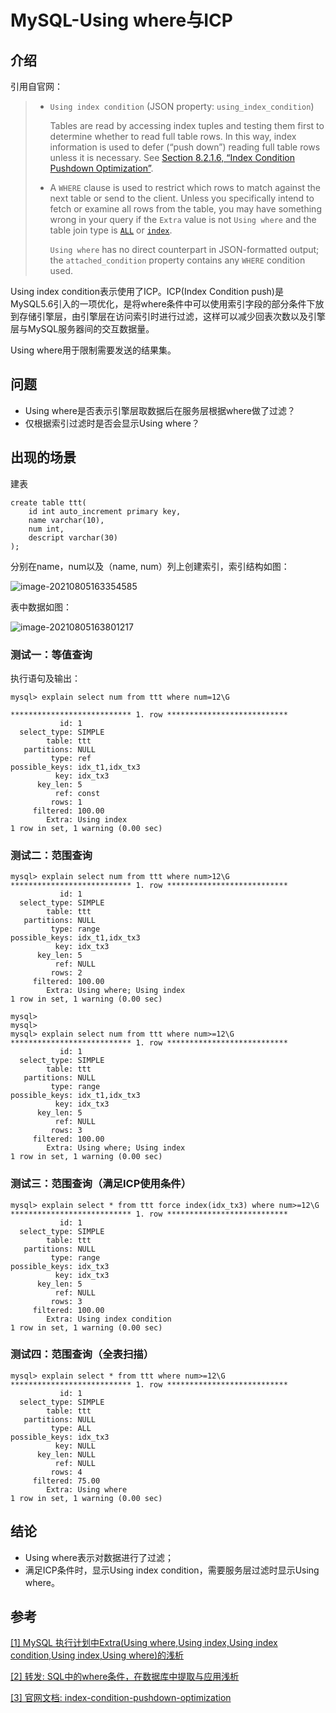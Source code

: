 # MySQL-Using where与ICP

## 介绍

引用自官网：

> - `Using index condition` (JSON property: `using_index_condition`)
>
>   Tables are read by accessing index tuples and testing them first to determine whether to read full table rows. In this way, index information is used to defer (“push down”) reading full table rows unless it is necessary. See [Section 8.2.1.6, “Index Condition Pushdown Optimization”](https://dev.mysql.com/doc/refman/8.0/en/index-condition-pushdown-optimization.html).
>
> - A `WHERE` clause is used to restrict which rows to match against the next table or send to the client. Unless you specifically intend to fetch or examine all rows from the table, you may have something wrong in your query if the `Extra` value is not `Using where` and the table join type is [`ALL`](https://dev.mysql.com/doc/refman/8.0/en/explain-output.html#jointype_all) or [`index`](https://dev.mysql.com/doc/refman/8.0/en/explain-output.html#jointype_index).
>
>   `Using where` has no direct counterpart in JSON-formatted output; the `attached_condition` property contains any `WHERE` condition used.

Using index condition表示使用了ICP。ICP(Index Condition push)是MySQL5.6引入的一项优化，是将where条件中可以使用索引字段的部分条件下放到存储引擎层，由引擎层在访问索引时进行过滤，这样可以减少回表次数以及引擎层与MySQL服务器间的交互数据量。

Using where用于限制需要发送的结果集。

## 问题

* Using where是否表示引擎层取数据后在服务层根据where做了过滤？
* 仅根据索引过滤时是否会显示Using where？

## 出现的场景

建表

```mysql
create table ttt(
	id int auto_increment primary key,
	name varchar(10),
	num int,
	descript varchar(30)
);
```

分别在name，num以及（name, num）列上创建索引，索引结构如图：

![image-20210805163354585](https://raw.githubusercontent.com/Abug0/Typora-Pics/master/pics/Typora20210805163401.png)

表中数据如图：

![image-20210805163801217](https://raw.githubusercontent.com/Abug0/Typora-Pics/master/pics/Typora20210805163801.png)

### 测试一：等值查询

执行语句及输出：

```mysql
mysql> explain select num from ttt where num=12\G

*************************** 1. row ***************************
           id: 1
  select_type: SIMPLE
        table: ttt
   partitions: NULL
         type: ref
possible_keys: idx_t1,idx_tx3
          key: idx_tx3
      key_len: 5
          ref: const
         rows: 1
     filtered: 100.00
        Extra: Using index
1 row in set, 1 warning (0.00 sec)
```

### 测试二：范围查询

```mysql
mysql> explain select num from ttt where num>12\G
*************************** 1. row ***************************
           id: 1
  select_type: SIMPLE
        table: ttt
   partitions: NULL
         type: range
possible_keys: idx_t1,idx_tx3
          key: idx_tx3
      key_len: 5
          ref: NULL
         rows: 2
     filtered: 100.00
        Extra: Using where; Using index
1 row in set, 1 warning (0.00 sec)

mysql>
mysql>
mysql> explain select num from ttt where num>=12\G
*************************** 1. row ***************************
           id: 1
  select_type: SIMPLE
        table: ttt
   partitions: NULL
         type: range
possible_keys: idx_t1,idx_tx3
          key: idx_tx3
      key_len: 5
          ref: NULL
         rows: 3
     filtered: 100.00
        Extra: Using where; Using index
1 row in set, 1 warning (0.00 sec)
```

### 测试三：范围查询（满足ICP使用条件）

```mysql
mysql> explain select * from ttt force index(idx_tx3) where num>=12\G
*************************** 1. row ***************************
           id: 1
  select_type: SIMPLE
        table: ttt
   partitions: NULL
         type: range
possible_keys: idx_tx3
          key: idx_tx3
      key_len: 5
          ref: NULL
         rows: 3
     filtered: 100.00
        Extra: Using index condition
1 row in set, 1 warning (0.00 sec)
```

### 测试四：范围查询（全表扫描）

```mysql
mysql> explain select * from ttt where num>=12\G
*************************** 1. row ***************************
           id: 1
  select_type: SIMPLE
        table: ttt
   partitions: NULL
         type: ALL
possible_keys: idx_tx3
          key: NULL
      key_len: NULL
          ref: NULL
         rows: 4
     filtered: 75.00
        Extra: Using where
1 row in set, 1 warning (0.00 sec)
```

## 结论

* Using where表示对数据进行了过滤；
* 满足ICP条件时，显示Using index condition，需要服务层过滤时显示Using where。

## 参考

[[1] MySQL 执行计划中Extra(Using where,Using index,Using index condition,Using index,Using where)的浅析](https://www.cnblogs.com/kerrycode/p/9909093.html)

[[2] 转发: SQL中的where条件，在数据库中提取与应用浅析](https://www.jianshu.com/p/89ec04641e72)

[[3] 官网文档: index-condition-pushdown-optimization](https://dev.mysql.com/doc/refman/8.0/en/index-condition-pushdown-optimization.html)
